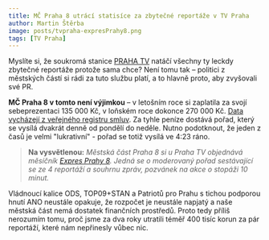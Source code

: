 ```yaml
---
title: MČ Praha 8 utrácí statisíce za zbytečné reportáže v TV Praha
author: Martin Štěrba
image: posts/tvpraha-expresPrahy8.png
tags: [TV Praha]
---
```


Myslíte si, že soukromá stanice [PRAHA TV](https://prahatv.eu) natáčí všechny ty leckdy zbytečné reportáže protože sama chce? Není tomu tak – politici z městských částí si rádi za tuto službu platí, a to hlavně proto, aby zvyšovali své PR.

**MČ Praha 8 v tomto není výjimkou** – v letošním roce si zaplatila za svojí sebeprezentaci 135 000 Kč, v loňském roce dokonce 270 000 Kč. [Data vycházejí z veřejného registru smluv](https://smlouvy.gov.cz/vyhledavani?party_idnum=25830937). Za tyhle peníze dostává pořad, který se vysílá dvakrát denně od pondělí do neděle. Nutno podotknout, že jeden z časů je velmi "lukrativní" - pořad se totiž vysílá ve 4:23 ráno.

> **Na vysvětlenou:** *Městská část Praha 8 si u Praha TV objednává měsíčník [Expres Prahy 8](https://prahatv.eu/porady/expres-prahy-8). Jedná se o moderovaný pořad sestávající se ze 4 reportáží a souhrnu zpráv, pozvánek na akce o stopáži 10 minut.*

Vládnoucí kalice ODS, TOP09+STAN a Patriotů pro Prahu s tichou podporou hnutí ANO neustále opakuje, že rozpočet je neustále napjatý a naše městská část nemá dostatek finančních prostředů. Proto tedy příliš nerozumím tomu, proč jsme za dva roky utratili téměř 400 tisíc korun za pár reportáží, které nám nepřinesly vůbec nic.
